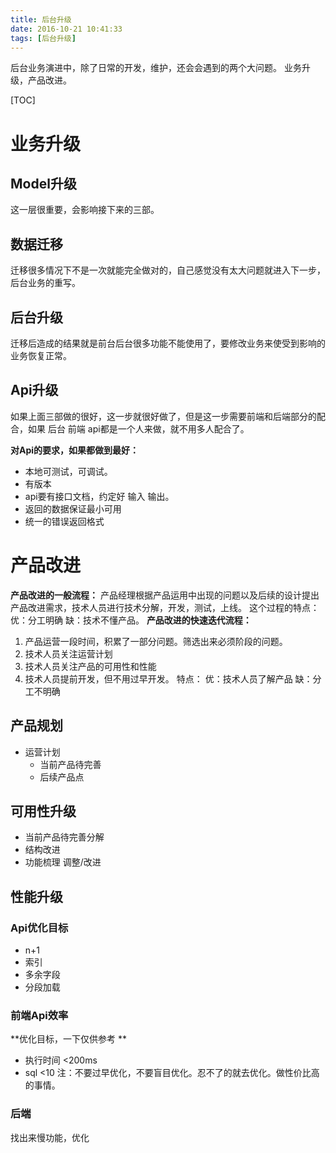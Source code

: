 ```yaml
---
title: 后台升级
date: 2016-10-21 10:41:33
tags: [后台升级]
---
```


 后台业务演进中，除了日常的开发，维护，还会会遇到的两个大问题。
业务升级，产品改进。
<!--more-->
[TOC]
# 业务升级
## Model升级
这一层很重要，会影响接下来的三部。
## 数据迁移
迁移很多情况下不是一次就能完全做对的，自己感觉没有太大问题就进入下一步，后台业务的重写。
## 后台升级
迁移后造成的结果就是前台后台很多功能不能使用了，要修改业务来使受到影响的业务恢复正常。
## Api升级
如果上面三部做的很好，这一步就很好做了，但是这一步需要前端和后端部分的配合，如果 后台 前端 api都是一个人来做，就不用多人配合了。

**对Api的要求，如果都做到最好：**
- 本地可测试，可调试。
- 有版本
-  api要有接口文档，约定好 输入 输出。
- 返回的数据保证最小可用
- 统一的错误返回格式

# 产品改进
**产品改进的一般流程：**
产品经理根据产品运用中出现的问题以及后续的设计提出产品改进需求，技术人员进行技术分解，开发，测试，上线。
这个过程的特点：
优：分工明确
缺：技术不懂产品。
**产品改进的快速迭代流程：**
1. 产品运营一段时间，积累了一部分问题。筛选出来必须阶段的问题。
2. 技术人员关注运营计划
3. 技术人员关注产品的可用性和性能
4. 技术人员提前开发，但不用过早开发。
特点：
优：技术人员了解产品
缺：分工不明确

## 产品规划
- 运营计划
    - 当前产品待完善
    - 后续产品点
## 可用性升级
- 当前产品待完善分解
- 结构改进
- 功能梳理 调整/改进
## 性能升级
### Api优化目标
- n+1
- 索引
- 多余字段
- 分段加载

### 前端Api效率
**优化目标，一下仅供参考 **
- 执行时间 <200ms
- sql <10
注：不要过早优化，不要盲目优化。忍不了的就去优化。做性价比高的事情。
### 后端
找出来慢功能，优化
